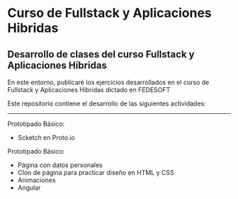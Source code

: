 Curso de Fullstack y Aplicaciones Hibridas
=======

## Desarrollo de clases del curso Fullstack y Aplicaciones Híbridas

En este entorno, publicaré los ejercicios desarrollados en el curso de Fullstack y Aplicaciones Hibridas dictado en FEDESOFT

Este repositorio contiene el desarrollo de las siguientes actividades:

---

Prototipado Básico:

  * Scketch en Proto.io

Prototipado Básico:

  * Página con datos personales
  * Clon de página para practicar diseño en HTML y CSS
  * Animaciones
  * Angular
